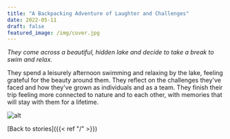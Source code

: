 ```yaml
---
title: "A Backpacking Adventure of Laughter and Challenges"
date: 2022-05-11
draft: false
featured_image: /img/cover.jpg
---
```


*They come across a beautiful, hidden lake and decide to take a break to swim and relax.*

They spend a leisurely afternoon swimming and relaxing by the lake, feeling grateful for the beauty around them. They reflect on the challenges they've faced and how they've grown as individuals and as a team. They finish their trip feeling more connected to nature and to each other, with memories that will stay with them for a lifetime.

![alt](/ai-travel-stories/img/3a2.png)

 [Back to stories]({{< ref "/" >}})
